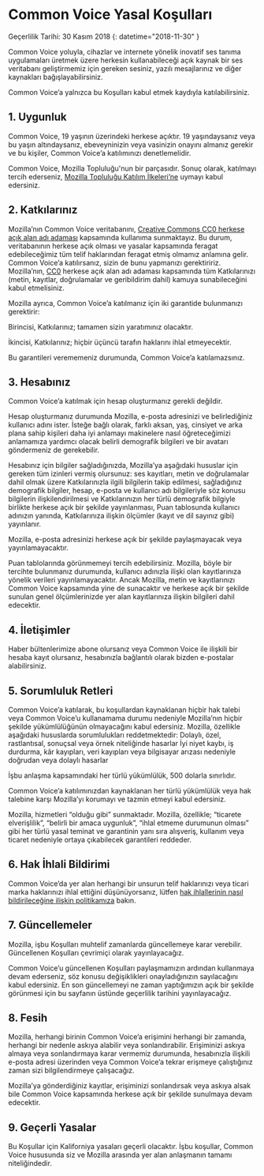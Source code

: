 # Common Voice Yasal Koşulları 

Geçerlilik Tarihi: 30 Kasım 2018 {: datetime="2018-11-30" }

Common Voice yoluyla, cihazlar ve internete yönelik inovatif ses tanıma uygulamaları üretmek üzere herkesin kullanabileceği açık kaynak bir ses veritabanı geliştirmemiz için gereken sesiniz, yazılı mesajlarınız ve diğer kaynakları bağışlayabilirsiniz.

Common Voice’a yalnızca bu Koşulları kabul etmek kaydıyla katılabilirsiniz. 

## 1. Uygunluk
Common Voice, 19 yaşının üzerindeki herkese açıktır. 19 yaşındaysanız veya bu yaşın altındaysanız, ebeveyninizin veya vasinizin onayını almanız gerekir ve bu kişiler, Common Voice’a katılımınızı denetlemelidir. 

Common Voice, Mozilla Topluluğu'nun bir parçasıdır. Sonuç olarak, katılmayı tercih ederseniz, [Mozilla Topluluğu Katılım İlkeleri’ne](https://www.mozilla.org/en-US/about/governance/policies/participation/) uymayı kabul edersiniz. 

## 2. Katkılarınız 
Mozilla’nın Common Voice veritabanını, [Creative Commons CC0 herkese açık alan adı adaması](https://creativecommons.org/publicdomain/zero/1.0/) kapsamında kullanıma sunmaktayız. Bu durum, veritabanının herkese açık olması ve yasalar kapsamında feragat edebileceğimiz tüm telif haklarından feragat etmiş olmamız anlamına gelir. Common Voice’a katılırsanız, sizin de bunu yapmanızı gerektiririz. Mozilla’nın, [CC0](https://creativecommons.org/publicdomain/zero/1.0/) herkese açık alan adı adaması kapsamında tüm Katkılarınızı (metin, kayıtlar, doğrulamalar ve geribildirim dahil) kamuya sunabileceğini kabul etmelisiniz. 

Mozilla ayrıca, Common Voice’a katılmanız için iki garantide bulunmanızı gerektirir: 

Birincisi, Katkılarınız; tamamen sizin yaratımınız olacaktır.

İkincisi, Katkılarınız; hiçbir üçüncü tarafın haklarını ihlal etmeyecektir. 

Bu garantileri verememeniz durumunda, Common Voice’a katılamazsınız. 

## 3. Hesabınız
Common Voice’a katılmak için hesap oluşturmanız gerekli değildir. 

Hesap oluşturmanız durumunda Mozilla, e-posta adresinizi ve belirlediğiniz kullanıcı adını ister. İsteğe bağlı olarak, farklı aksan, yaş, cinsiyet ve arka plana sahip kişileri daha iyi anlamayı makinelere nasıl öğreteceğimizi anlamamıza yardımcı olacak belirli demografik bilgileri ve bir avatarı göndermeniz de gerekebilir.

Hesabınız için bilgiler sağladığınızda, Mozilla’ya aşağıdaki hususlar için gereken tüm izinleri vermiş olursunuz: 
ses kayıtları, metin ve doğrulamalar dahil olmak üzere Katkılarınızla ilgili bilgilerin takip edilmesi, 
sağladığınız demografik bilgiler, hesap, e-posta ve kullanıcı adı bilgileriyle söz konusu bilgilerin ilişkilendirilmesi ve
Katkılarınızın her türlü demografik bilgiyle birlikte herkese açık bir şekilde yayınlanması,
Puan tablosunda kullanıcı adınızın yanında, Katkılarınıza ilişkin ölçümler (kayıt ve dil sayınız gibi) yayınlanır.

Mozilla, e-posta adresinizi herkese açık bir şekilde paylaşmayacak veya yayınlamayacaktır. 

Puan tablolarında görünmemeyi tercih edebilirsiniz. Mozilla, böyle bir tercihte bulunmanız durumunda, kullanıcı adınızla ilişki olan kayıtlarınıza yönelik verileri yayınlamayacaktır. Ancak Mozilla, metin ve kayıtlarınızı Common Voice kapsamında yine de sunacaktır ve herkese açık bir şekilde sunulan genel ölçümlerinizde yer alan kayıtlarınıza ilişkin bilgileri dahil edecektir.

## 4. İletişimler
Haber bültenlerimize abone olursanız veya Common Voice ile ilişkili bir hesaba kayıt olursanız, hesabınızla bağlantılı olarak bizden e-postalar alabilirsiniz. 

## 5. Sorumluluk Retleri

Common Voice’a katılarak, bu koşullardan kaynaklanan hiçbir hak talebi veya Common Voice’u kullanamama durumu nedeniyle Mozilla’nın hiçbir şekilde yükümlülüğünün olmayacağını kabul edersiniz. Mozilla, özellikle aşağıdaki hususlarda sorumlulukları reddetmektedir:
Dolaylı, özel, rastlantısal, sonuçsal veya örnek niteliğinde hasarlar
İyi niyet kaybı, iş durdurma, kâr kayıpları, veri kayıpları veya bilgisayar arızası nedeniyle doğrudan veya dolaylı hasarlar

İşbu anlaşma kapsamındaki her türlü yükümlülük, 500 dolarla sınırlıdır. 

Common Voice’a katılımınızdan kaynaklanan her türlü yükümlülük veya hak talebine karşı Mozilla’yı korumayı ve tazmin etmeyi kabul edersiniz. 

Mozilla, hizmetleri “olduğu gibi” sunmaktadır. Mozilla, özellikle; “ticarete elverişlilik”, “belirli bir amaca uygunluk”, “ihlal etmeme durumunun olması” gibi her türlü yasal teminat ve garantinin yanı sıra alışveriş, kullanım veya ticaret nedeniyle ortaya çıkabilecek garantileri reddeder. 

## 6. Hak İhlali Bildirimi
Common Voice’da yer alan herhangi bir unsurun telif haklarınızı veya ticari marka haklarınızı ihlal ettiğini düşünüyorsanız, lütfen [hak ihlallerinin nasıl bildirileceğine ilişkin politikamıza](https://www.mozilla.org/about/legal/report-infringement/) bakın.

## 7. Güncellemeler 
Mozilla, işbu Koşulları muhtelif zamanlarda güncellemeye karar verebilir. Güncellenen Koşulları çevrimiçi olarak yayınlayacağız. 

Common Voice’u güncellenen Koşulları paylaşmamızın ardından kullanmaya devam ederseniz, söz konusu değişiklikleri onayladığınızın sayılacağını kabul edersiniz. En son güncellemeyi ne zaman yaptığımızın açık bir şekilde görünmesi için bu sayfanın üstünde geçerlilik tarihini yayınlayacağız. 

## 8. Fesih 
Mozilla, herhangi birinin Common Voice’a erişimini herhangi bir zamanda, herhangi bir nedenle askıya alabilir veya sonlandırabilir. Erişiminizi askıya almaya veya sonlandırmaya karar vermemiz durumunda, hesabınızla ilişkili e-posta adresi üzerinden veya Common Voice’a tekrar erişmeye çalıştığınız zaman sizi bilgilendirmeye çalışacağız. 

Mozilla’ya gönderdiğiniz kayıtlar, erişiminizi sonlandırsak veya askıya alsak bile Common Voice kapsamında herkese açık bir şekilde sunulmaya devam edecektir. 

## 9. Geçerli Yasalar
Bu Koşullar için Kaliforniya yasaları geçerli olacaktır. İşbu koşullar, Common Voice hususunda siz ve Mozilla arasında yer alan anlaşmanın tamamı niteliğindedir.
